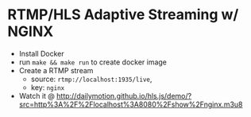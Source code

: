 # RTMP/HLS Adaptive Streaming w/ NGINX

* Install Docker
* run `make && make run` to create docker image
* Create a RTMP stream
  - source: `rtmp://localhost:1935/live`,
  - key: `nginx`
* Watch it @ http://dailymotion.github.io/hls.js/demo/?src=http%3A%2F%2Flocalhost%3A8080%2Fshow%2Fnginx.m3u8

